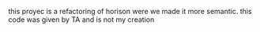 this proyec is a refactoring of horison were we made it more semantic. this code was given by TA and is not my creation

